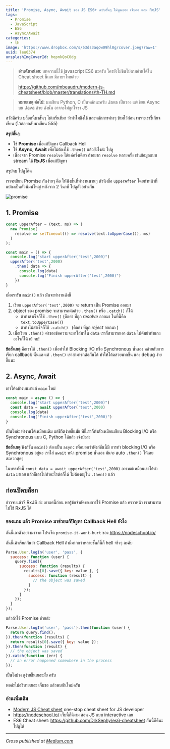 ```yaml
---
title: 'Promise, Async, Await ของ JS ES6+ ฉบับสั้นๆ ไม่พูดเยอะ เจ็บคอ แถม RxJS'
tags:
  - Promise
  - JavaScript
  - ES6
  - Async/Await
categories:
  - th
image: 'https://www.dropbox.com/s/53ds3aqow09hl0g/cover.jpeg?raw=1'
uuid: leu0374
unsplashImgCoverId: hopnkQoC0dg
---
```


> **อ่านฉันหน่อย**:  บทความนี้ใช้ javascript ES6 นะครับ ใครยังไม่ชินไปตามอ่านได้ใน Cheat sheet นี้เลย มีภาษาไทยด้วย
>
> https://github.com/mbeaudru/modern-js-cheatsheet/blob/master/translations/th-TH.md

> **หมายเหตุ ต่อไป:**  ผมเขียน Python, C เป็นหลักนะครับ Java เป็นรอง แต่เขียน Async บน Java ด้วย ดังนั้น อาจจะไม่ถูกใจขา JS

สวัสดีครับ บล็อกนี้มาสั้นๆ ไม่เกริ่นทีมา ว่าทำไมถึงใช้ และหลักการต่างๆ ข้ามไว้ก่อน เพราะเราขี้เกียจเขียน (ไว้ค่อยกลับมาเขียน 555)

**สรุปสั้นๆ**

- ใช้ **Promise** เพื่อแก้ปัญหา Callback Hell
- ใช้ **Async, Await** เพื่อไม่ต้องใช้ `.then()` แล้วยังไงล่ะ ไปดู
- เนื่องจาก Promise `resolve` ได้แค่ครั้งเดียว ถ้าอยาก `resolve` หลายครั้ง เช่นข้อมูลแบบ stream ใช้ **RxJS** เพื่อแก้ปัญหา

สรุปจบ ไปดูโค๊ด

เราจะเขียน Promise กันง่ายๆ คือ ให้ฟังชั่นที่ทำงานนานๆ ตัวนึงชื่อ `upperAfter` โดยทำหน้าที่แปลงเป็นตัวพิมพ์ใหญ่ หลังจาก 2 วินาที ไปดูตัวอย่างกัน

![promise](https://www.dropbox.com/s/7se4umjvmx1jbgx/promise.gif?raw=1)

## 1. Promise

```js
const upperAfter = (text, ms) => (
  new Promise(
    resolve => setTimeout(() => resolve(text.toUpperCase()), ms)
  )
);

const main = () => {
  console.log("start upperAfter('test',2000)")
  upperAfter('test',2000)
    .then( data => {
      console.log(data)
      console.log("Finish upperAfter('test',2000)")
    })
}
```

เมื่อเรารัน `main()` แล้ว มันจะทำงานดังนี้

1. เรียก `upperAfter('test',2000)` จะ return เป็น Promise ออกมา
2. object ของ promise จะสามารถต่อด้วย `.then()` หรือ `.catch()` ก็ได้
   - ถ้าทำสำเร็จก็ใช้ `.then()`  (คือค่า ที่ถูก *resolve* ออกมา ในที่นี้คือ `text.toUpperCase()`)
   - ถ้าทำไม่สำเร็จก็ใช้ `.catch() ` (คือค่า ที่ถูก *reject* ออกมา )
3. เมื่อเรียก `.then()` ค่าของข้อความจะมาใส่มาใน `data` เราก็สามารถเอา `data` ไปต้มยำทำแกงอะไรก็ได้ เย้ จบ!

**ข้อสังเกตุ** คือเราใช้ `.then()` เพื่อทำให้ Blocking i/O หรือ Synchronous นั้นเอง คล้ายกับการเรียก callback นั้นแล แต่ `.then()` เราสามารถต่อกันได้ ทำให้โค้ดสวยมากขึ้น และ debug ง่ายขึ้นนะ

## 2. Async, Await

เอาโค้ดข้างบนมาแก้ `main` ใหม่

```js
const main = async () => {
  console.log("start upperAfter('test',2000)")
  const data = await upperAfter('test',2000)
  console.log(data)
  console.log("Finish upperAfter('test',2000)")
}
```

เป็นไงล่ะ ทำงานได้เหมือนเดิม แต่ชีวิตง่ายขึ้นมั้ย ทีนี้เราก็ทำตัวเหมือนเขียน Blocking I/O หรือ Synchronous  แบบ C, Python ได้แล้ว เจ๋งป่ะล่ะ

**ข้อสังเกตุ** ฟังก์ชัน `main()` ต้องเป็น `async` เพื่อบอกว่าฟังก์ชันนี้มี การทำ blocking I/O หรือ Synchronous อยู่นะ  เราใส่ `await` หน้า promise นั้นเอง มันจะ auto `.then()` ให้เลย สะดวกสุดๆ

 ในบรรทัดนี้ `const data = await upperAfter('test',2000)` อารมณ์เหมือนเราได้ค่า `data` มาเลย แล้วก็เอาไปทำอะไรต่อก็ได้ ไม่ต้องอยู่ใน `.then()` แล้ว

## ก่อนปิดบล็อก

อ่าวจบแล้ว? RxJS ล่ะ เอาแค่นี้ก่อน พอรู้ข้อจำกัดของการใช้ Promise แล้ว คราวหน้า เราสามารถไปใช้ RxJS ได้

### ของแถม แล้ว **Promise** มาช่วยแก้ปัญหา Callback Hell  ยังไง

อันนี้เอาตัวอย่างมาจาก โปรเจ็ค `promise-it-wont-hurt` ของ https://nodeschool.io/

อันนี้เค้าเรียกกันว่า Callback Hell ถ้ามีมากกว่าหลายชั้นก็นี้ก็ hell จริงๆ ละคับ

```js
Parse.User.logIn('user', 'pass', {
  success: function (user) {
    query.find({
      success: function (results) {
        results[0].save({ key: value }, {
          success: function (result) {
            // the object was saved
          }
        });
      }
    });
  }
});
```

แล้วถ้าใช้ Promise ช่วยล่ะ

```js
Parse.User.logIn('user', 'pass').then(function (user) {
  return query.find();
}).then(function (results) {
  return results[0].save({ key: value });
}).then(function (result) {
  // the object was saved
}).catch(function (err) {
  // an error happened somewhere in the process
});
```

เป็นไงบ้าง ดูง่ายขึ้นเยอะมั้ย ครับ

พอล่ะไม่อธิบายเยอะ เจ็บขอ แล้วพบกันใหม่ครับ

### อ่านเพิ่มเติม

- [Modern JS Cheat sheet](https://github.com/mbeaudru/modern-js-cheatsheet)  one-stop cheat sheet for JS developer
- https://nodeschool.io/ เว็บนี้ก็ดีงาม สอน JS แบบ interactive เลย
- ES6 Cheat sheet: https://github.com/DrkSephy/es6-cheatsheet อันนี้ก็ดีนะ ไปดูได้


---

 *Cross published at [Medium.com](https://medium.com/@mildronize/promise-async-await-%E0%B8%82%E0%B8%AD%E0%B8%87-js-es6-%E0%B8%89%E0%B8%9A%E0%B8%B1%E0%B8%9A%E0%B8%9C%E0%B8%AD%E0%B8%A1%E0%B9%80%E0%B8%9E%E0%B8%A3%E0%B8%B5%E0%B8%A2%E0%B8%A7-%E0%B9%84%E0%B8%A1%E0%B9%88%E0%B8%9E%E0%B8%B9%E0%B8%94%E0%B9%80%E0%B8%A2%E0%B8%AD%E0%B8%B0-%E0%B9%80%E0%B8%88%E0%B9%87%E0%B8%9A%E0%B8%84%E0%B8%AD-%E0%B9%81%E0%B8%96%E0%B8%A1-rxjs-12b9e7b32392)*
